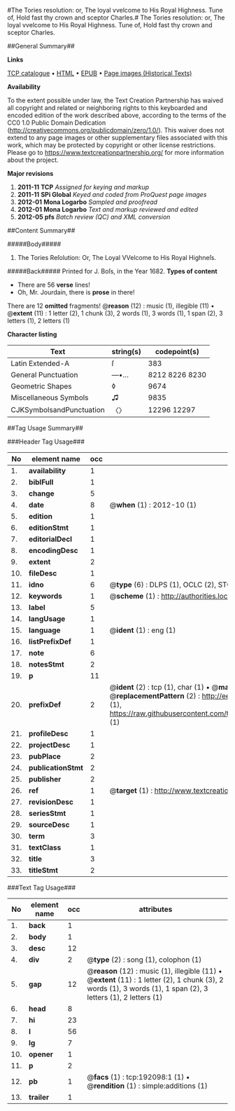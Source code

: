 #The Tories resolution: or, The loyal vvelcome to His Royal Highness. Tune of, Hold fast thy crown and sceptor Charles.#
The Tories resolution: or, The loyal vvelcome to His Royal Highness. Tune of, Hold fast thy crown and sceptor Charles.

##General Summary##

**Links**

[TCP catalogue](http://www.ota.ox.ac.uk/tcp/)  • 
[HTML](http://tei.it.ox.ac.uk/tcp/Texts-HTML/free/B10/B10176.html)  • 
[EPUB](http://tei.it.ox.ac.uk/tcp/Texts-EPUB/free/B10/B10176.epub) • 
[Page images (Historical Texts)](https://historicaltexts.jisc.ac.uk/eebo-80924640e)

**Availability**

To the extent possible under law, the Text Creation Partnership has waived all copyright and related or neighboring rights to this keyboarded and encoded edition of the work described above, according to the terms of the CC0 1.0 Public Domain Dedication (http://creativecommons.org/publicdomain/zero/1.0/). This waiver does not extend to any page images or other supplementary files associated with this work, which may be protected by copyright or other license restrictions. Please go to https://www.textcreationpartnership.org/ for more information about the project.

**Major revisions**

1. __2011-11__ __TCP__ *Assigned for keying and markup*
1. __2011-11__ __SPi Global__ *Keyed and coded from ProQuest page images*
1. __2012-01__ __Mona Logarbo__ *Sampled and proofread*
1. __2012-01__ __Mona Logarbo__ *Text and markup reviewed and edited*
1. __2012-05__ __pfs__ *Batch review (QC) and XML conversion*

##Content Summary##

#####Body#####

1. The Tories Reſolution: Or, The Loyal VVelcome to His Royal Highneſs.

#####Back#####
Printed for J. Boſs, in the Year 1682.
**Types of content**

  * There are 56 **verse** lines!
  * Oh, Mr. Jourdain, there is **prose** in there!

There are 12 **omitted** fragments! 
 @__reason__ (12) : music (1), illegible (11)  •  @__extent__ (11) : 1 letter (2), 1 chunk (3), 2 words (1), 3 words (1), 1 span (2), 3 letters (1), 2 letters (1)

**Character listing**


|Text|string(s)|codepoint(s)|
|---|---|---|
|Latin Extended-A|ſ|383|
|General Punctuation|—•…|8212 8226 8230|
|Geometric Shapes|◊|9674|
|Miscellaneous Symbols|♫|9835|
|CJKSymbolsandPunctuation|〈〉|12296 12297|

##Tag Usage Summary##

###Header Tag Usage###

|No|element name|occ|attributes|
|---|---|---|---|
|1.|__availability__|1||
|2.|__biblFull__|1||
|3.|__change__|5||
|4.|__date__|8| @__when__ (1) : 2012-10 (1)|
|5.|__edition__|1||
|6.|__editionStmt__|1||
|7.|__editorialDecl__|1||
|8.|__encodingDesc__|1||
|9.|__extent__|2||
|10.|__fileDesc__|1||
|11.|__idno__|6| @__type__ (6) : DLPS (1), OCLC (2), STC (1), EEBO-CITATION (1), VID (1)|
|12.|__keywords__|1| @__scheme__ (1) : http://authorities.loc.gov/ (1)|
|13.|__label__|5||
|14.|__langUsage__|1||
|15.|__language__|1| @__ident__ (1) : eng (1)|
|16.|__listPrefixDef__|1||
|17.|__note__|6||
|18.|__notesStmt__|2||
|19.|__p__|11||
|20.|__prefixDef__|2| @__ident__ (2) : tcp (1), char (1)  •  @__matchPattern__ (2) : ([0-9\-]+):([0-9IVX]+) (1), (.+) (1)  •  @__replacementPattern__ (2) : http://eebo.chadwyck.com/downloadtiff?vid=$1&page=$2 (1), https://raw.githubusercontent.com/textcreationpartnership/Texts/master/tcpchars.xml#$1 (1)|
|21.|__profileDesc__|1||
|22.|__projectDesc__|1||
|23.|__pubPlace__|2||
|24.|__publicationStmt__|2||
|25.|__publisher__|2||
|26.|__ref__|1| @__target__ (1) : http://www.textcreationpartnership.org/docs/. (1)|
|27.|__revisionDesc__|1||
|28.|__seriesStmt__|1||
|29.|__sourceDesc__|1||
|30.|__term__|3||
|31.|__textClass__|1||
|32.|__title__|3||
|33.|__titleStmt__|2||


###Text Tag Usage###

|No|element name|occ|attributes|
|---|---|---|---|
|1.|__back__|1||
|2.|__body__|1||
|3.|__desc__|12||
|4.|__div__|2| @__type__ (2) : song (1), colophon (1)|
|5.|__gap__|12| @__reason__ (12) : music (1), illegible (11)  •  @__extent__ (11) : 1 letter (2), 1 chunk (3), 2 words (1), 3 words (1), 1 span (2), 3 letters (1), 2 letters (1)|
|6.|__head__|8||
|7.|__hi__|23||
|8.|__l__|56||
|9.|__lg__|7||
|10.|__opener__|1||
|11.|__p__|2||
|12.|__pb__|1| @__facs__ (1) : tcp:192098:1 (1)  •  @__rendition__ (1) : simple:additions (1)|
|13.|__trailer__|1||
